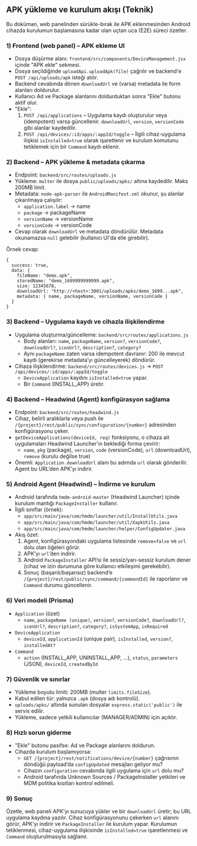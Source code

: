 ## APK yükleme ve kurulum akışı (Teknik)

Bu doküman, web panelinden sürükle-bırak ile APK eklenmesinden Android cihazda kurulumun başlamasına kadar olan uçtan uca (E2E) süreci özetler.

### 1) Frontend (web panel) – APK ekleme UI

- Dosya düşürme alanı: `frontend/src/components/DeviceManagement.jsx` içinde "APK ekle" sekmesi.
- Dosya seçildiğinde `uploadApi.uploadApk(file)` çağrılır ve backend'e `POST /api/uploads/apk` isteği atılır.
- Backend cevabında dönen `downloadUrl` ve (varsa) metadata ile form alanları doldurulur.
- Kullanıcı Ad ve Package alanlarını doldurduktan sonra "Ekle" butonu aktif olur.
- "Ekle":
  1. `POST /api/applications` – Uygulama kaydı oluşturulur veya (idempotent) varsa güncellenir. `downloadUrl`, `version`, `versionCode` gibi alanlar kaydedilir.
  2. `POST /api/devices/:id/apps/:appId/toggle` – İlgili cihaz-uygulama ilişkisi `isInstalled=true` olarak işaretlenir ve kurulum komutunu tetiklemek için bir `Command` kaydı eklenir.

### 2) Backend – APK yükleme & metadata çıkarma

- Endpoint: `backend/src/routes/uploads.js`
- Yükleme: `multer` ile dosya `public/uploads/apks/` altına kaydedilir. Maks 200MB limit.
- Metadata: `node-apk-parser` ile `AndroidManifest.xml` okunur, şu alanlar çıkarılmaya çalışılır:
  - `application.label` → name
  - `package` → packageName
  - `versionName` → versionName
  - `versionCode` → versionCode
- Cevap olarak `downloadUrl` ve metadata döndürülür. Metadata okunamazsa `null` gelebilir (kullanıcı UI'da elle girebilir).

Örnek cevap:
```
{
  success: true,
  data: {
    fileName: "demo.apk",
    storedName: "demo_1699999999999.apk",
    size: 12345678,
    downloadUrl: "http://<host>:3001/uploads/apks/demo_1699...apk",
    metadata: { name, packageName, versionName, versionCode }
  }
}
```

### 3) Backend – Uygulama kaydı ve cihazla ilişkilendirme

- Uygulama oluşturma/güncelleme: `backend/src/routes/applications.js`
  - Body alanları: `name`, `packageName`, `version?`, `versionCode?`, `downloadUrl?`, `iconUrl?`, `description?`, `category?`
  - Aynı `packageName` zaten varsa idempotent davranır: 200 ile mevcut kaydı (gerekirse metadata’yı güncelleyerek) döndürür.
- Cihaza ilişkilendirme: `backend/src/routes/devices.js` → `POST /api/devices/:id/apps/:appId/toggle` 
  - `DeviceApplication` kaydını `isInstalled=true` yapar.
  - Bir `Command` (INSTALL_APP) üretir.

### 4) Backend – Headwind (Agent) konfigürasyon sağlama

- Endpoint: `backend/src/routes/headwind.js`
- Cihaz, belirli aralıklarla veya push ile `/{project}/rest/public/sync/configuration/{number}` adresinden konfigürasyonu çeker.
- `getDeviceApplications(deviceId, req)` fonksiyonu, o cihaza ait uygulamaları Headwind Launcher’ın beklediği forma çevirir:
  - `name`, `pkg` (package), `version`, `code` (versionCode), `url` (downloadUrl), `remove` (kurulu değilse true)
- Önemli: `Application.downloadUrl` alanı bu adımda `url` olarak gönderilir. Agent bu URL’den APK’yı indirir.

### 5) Android Agent (Headwind) – İndirme ve kurulum

- Android tarafında `hmdm-android-master` (Headwind Launcher) içinde kurulum mantığı `PackageInstaller` kullanır.
- İlgili sınıflar (örnek):
  - `app/src/main/java/com/hmdm/launcher/util/InstallUtils.java`
  - `app/src/main/java/com/hmdm/launcher/util/XapkUtils.java`
  - `app/src/main/java/com/hmdm/launcher/helper/ConfigUpdater.java`
- Akış özet:
  1. Agent, konfigürasyondaki uygulama listesinde `remove=false` ve `url` dolu olan öğeleri görür.
  2. APK’yı `url`’den indirir.
  3. Android `PackageInstaller` API’si ile sessiz/yarı-sessiz kurulum dener (cihaz ve izin durumuna göre kullanıcı etkileşimi gerekebilir).
  4. Sonuç (başarılı/başarısız) backend’e `/{project}/rest/public/sync/command/{commandId}` ile raporlanır ve `Command` durumu güncellenir.

### 6) Veri modeli (Prisma)

- `Application` (özet)
  - `name`, `packageName (unique)`, `version?`, `versionCode?`, `downloadUrl?`, `iconUrl?`, `description?`, `category?`, `isSystemApp`, `isRequired`
- `DeviceApplication`
  - `deviceId`, `applicationId` (unique pair), `isInstalled`, `version?`, `installedAt?`
- `Command`
  - `action` (INSTALL_APP, UNINSTALL_APP, ...), `status`, `parameters` (JSON), `deviceId`, `createdById`

### 7) Güvenlik ve sınırlar

- Yükleme boyutu limiti: 200MB (multer `limits.fileSize`).
- Kabul edilen tür: yalnızca `.apk` (dosya adı kontrolü).
- `uploads/apks/` altında sunulan dosyalar `express.static('public')` ile servis edilir.
- Yükleme, sadece yetkili kullanıcılar (MANAGER/ADMIN) için açıktır.

### 8) Hızlı sorun giderme

- "Ekle" butonu pasifse: Ad ve Package alanlarını doldurun.
- Cihazda kurulum başlamıyorsa:
  - `GET /{project}/rest/notifications/device/{number}` çağrısının döndüğü payload’da `configUpdated` mesajları geliyor mu?
  - Cihazın `configuration` cevabında ilgili uygulama için `url` dolu mu?
  - Android tarafında Unknown Sources / PackageInstaller yetkileri ve MDM politika kısıtları kontrol edilmeli.

### 9) Sonuç

Özetle, web paneli APK’yı sunucuya yükler ve bir `downloadUrl` üretir; bu URL uygulama kaydına yazılır. Cihaz konfigürasyonunu çekerken `url` alanını görür, APK’yı indirir ve `PackageInstaller` ile kurulum yapar. Kurulumun tetiklenmesi, cihaz-uygulama ilişkisinde `isInstalled=true` işaretlenmesi ve `Command` oluşturulmasıyla sağlanır.


